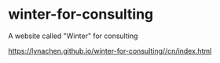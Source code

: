 # winter-for-consulting

A website called "Winter" for consulting

 https://lynachen.github.io/winter-for-consulting//cn/index.html
